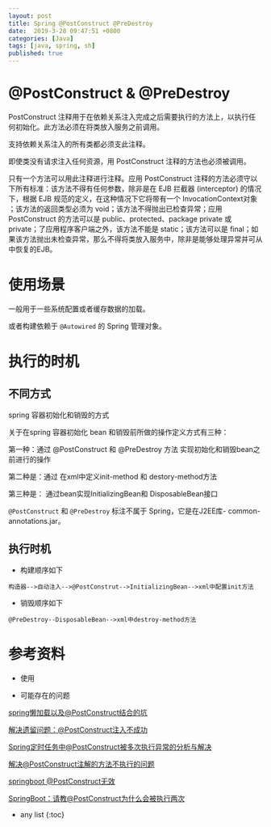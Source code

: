```yaml
---
layout: post
title: Spring @PostConstruct @PreDestroy
date:  2019-3-28 09:47:51 +0800
categories: [Java]
tags: [java, spring, sh]
published: true
---
```


# @PostConstruct & @PreDestroy

PostConstruct 注释用于在依赖关系注入完成之后需要执行的方法上，以执行任何初始化。此方法必须在将类放入服务之前调用。

支持依赖关系注入的所有类都必须支此注释。

即使类没有请求注入任何资源，用 PostConstruct 注释的方法也必须被调用。

只有一个方法可以用此注释进行注释。应用 PostConstruct 注释的方法必须守以下所有标准：该方法不得有任何参数，除非是在 EJB 拦截器 (interceptor) 的情况下，根据 EJB 规范的定义，在这种情况下它将带有一个 InvocationContext对象 ；该方法的返回类型必须为 void；该方法不得抛出已检查异常；应用 PostConstruct 的方法可以是 public、protected、package private 或 private；了应用程序客户端之外，该方法不能是 static；该方法可以是 final；如果该方法抛出未检查异常，那么不得将类放入服务中，除非是能够处理异常并可从中恢复的EJB。

# 使用场景

一般用于一些系统配置或者缓存数据的加载。

或者构建依赖于 `@Autowired` 的 Spring 管理对象。

# 执行的时机

## 不同方式

spring 容器初始化和销毁的方式

关于在spring  容器初始化 bean 和销毁前所做的操作定义方式有三种：

第一种：通过 @PostConstruct 和 @PreDestroy 方法 实现初始化和销毁bean之前进行的操作

第二种是：通过 在xml中定义init-method 和  destory-method方法

第三种是： 通过bean实现InitializingBean和 DisposableBean接口

`@PostConstruct` 和 `@PreDestroy` 标注不属于 Spring，它是在J2EE库- common-annotations.jar。

## 执行时机

- 构建顺序如下

```
构造器-->自动注入-->@PostConstrut-->InitializingBean-->xml中配置init方法　　
```

- 销毁顺序如下

```
@PreDestroy--DisposableBean-->xml中destroy-method方法
```

# 参考资料

- 使用

- 可能存在的问题

[spring懒加载以及@PostConstruct结合的坑](https://blog.csdn.net/qq_15824553/article/details/78114476)

[解决遗留问题：@PostConstruct注入不成功](https://blog.csdn.net/zhanglf02/article/details/77568647/)

[Spring定时任务中@PostConstruct被多次执行异常的分析与解决](https://www.jb51.net/article/126925.htm)

[解决@PostConstruct注解的方法不执行的问题](https://samwalt.iteye.com/blog/1883138)

[springboot @PostConstruct无效](https://blog.csdn.net/heruil/article/details/85332611)

[SpringBoot：请教@PostConstruct为什么会被执行两次](https://segmentfault.com/q/1010000013507470)

* any list
{:toc}